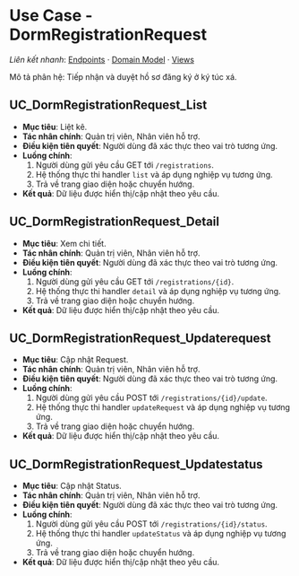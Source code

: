 # Use Case - DormRegistrationRequest

*Liên kết nhanh*: [Endpoints](../../APIs/DormRegistrationRequest/Endpoints.md) · [Domain Model](DomainModel.mmd) · [Views](Views.md)

Mô tả phân hệ: Tiếp nhận và duyệt hồ sơ đăng ký ở ký túc xá.

## UC_DormRegistrationRequest_List

* **Mục tiêu**: Liệt kê.
* **Tác nhân chính**: Quản trị viên, Nhân viên hỗ trợ.
* **Điều kiện tiên quyết**: Người dùng đã xác thực theo vai trò tương ứng.
* **Luồng chính**:
  1. Người dùng gửi yêu cầu GET tới `/registrations`.
  2. Hệ thống thực thi handler `list` và áp dụng nghiệp vụ tương ứng.
  3. Trả về trang giao diện hoặc chuyển hướng.
* **Kết quả**: Dữ liệu được hiển thị/cập nhật theo yêu cầu.

## UC_DormRegistrationRequest_Detail

* **Mục tiêu**: Xem chi tiết.
* **Tác nhân chính**: Quản trị viên, Nhân viên hỗ trợ.
* **Điều kiện tiên quyết**: Người dùng đã xác thực theo vai trò tương ứng.
* **Luồng chính**:
  1. Người dùng gửi yêu cầu GET tới `/registrations/{id}`.
  2. Hệ thống thực thi handler `detail` và áp dụng nghiệp vụ tương ứng.
  3. Trả về trang giao diện hoặc chuyển hướng.
* **Kết quả**: Dữ liệu được hiển thị/cập nhật theo yêu cầu.

## UC_DormRegistrationRequest_Updaterequest

* **Mục tiêu**: Cập nhật Request.
* **Tác nhân chính**: Quản trị viên, Nhân viên hỗ trợ.
* **Điều kiện tiên quyết**: Người dùng đã xác thực theo vai trò tương ứng.
* **Luồng chính**:
  1. Người dùng gửi yêu cầu POST tới `/registrations/{id}/update`.
  2. Hệ thống thực thi handler `updateRequest` và áp dụng nghiệp vụ tương ứng.
  3. Trả về trang giao diện hoặc chuyển hướng.
* **Kết quả**: Dữ liệu được hiển thị/cập nhật theo yêu cầu.

## UC_DormRegistrationRequest_Updatestatus

* **Mục tiêu**: Cập nhật Status.
* **Tác nhân chính**: Quản trị viên, Nhân viên hỗ trợ.
* **Điều kiện tiên quyết**: Người dùng đã xác thực theo vai trò tương ứng.
* **Luồng chính**:
  1. Người dùng gửi yêu cầu POST tới `/registrations/{id}/status`.
  2. Hệ thống thực thi handler `updateStatus` và áp dụng nghiệp vụ tương ứng.
  3. Trả về trang giao diện hoặc chuyển hướng.
* **Kết quả**: Dữ liệu được hiển thị/cập nhật theo yêu cầu.
